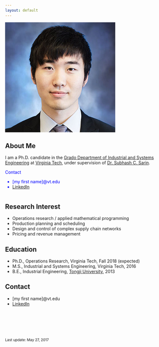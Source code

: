 ```yaml
---
layout: default
---
```



<img class="profile-picture" src="F_Sun.jpg">



## About Me

I am a Ph.D. candidate in the [Grado Department of Industrial and Systems Engineering](http://www.ise.vt.edu/) at [Virginia Tech](http://www.vt.edu/), under supervision of [Dr. Subhash C. Sarin](http://www.ise.vt.edu/People/Faculty/Bios/Sarin_bio.html).  

<div style="color:blue; float=right; display: inline-block;">
Contact
<ul>
  <li>[my first name]@vt.edu</li>
  <li><a href="https://www.linkedin.com/in/fangzhousun">LinkedIn</a></li>
</ul>
</div>

## Research Interest

* Operations research / applied mathematical programming 
* Production planning and scheduling
* Design and control of complex supply chain networks
* Pricing and revenue management

## Education

* Ph.D., Operations Research, Virginia Tech, Fall 2018 (expected)
* M.S., Industrial and Systems Engineering, Virginia Tech, 2016
* B.E., Industrial Engineering, [Tongji University](http://www.tongji.edu.cn/), 2013

## Contact

* [my first name]@vt.edu
* [LinkedIn](https://www.linkedin.com/in/fangzhousun)



<br><br><br><br>

<sub>Last update: May 27, 2017</sub>

<br><br>


